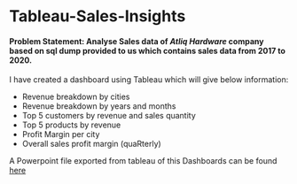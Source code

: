 # Tableau-Sales-Insights

#### Problem Statement: Analyse Sales data of *Atliq Hardware* company based on sql dump provided to us which contains sales data from 2017 to 2020.

I have created a dashboard using Tableau which will give below information:
* Revenue breakdown by cities
* Revenue breakdown by years and months
* Top 5 customers by revenue and sales quantity
* Top 5 products by revenue
* Profit Margin per city
* Overall sales profit margin (quaRterly)

A Powerpoint file exported from tableau of this Dashboards can be found [here](https://github.com/rohanj98/Tableau-Sales-Insights/blob/main/Sales_insight.pptx)
